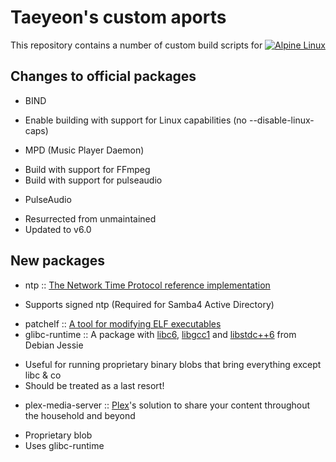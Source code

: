 Taeyeon's custom aports
=======================

This repository contains a number of custom build scripts for [![Alpine Linux][alpine-logo]][alpine]

[alpine]: https://alpinelinux.org
[alpine-logo]: http://pkgs.alpinelinux.org/assets/alpinelinux-logo.svg

Changes to official packages
----------------------------
* BIND
 - Enable building with support for Linux capabilities (no --disable-linux-caps)
* MPD (Music Player Daemon)
 - Build with support for FFmpeg
 - Build with support for pulseaudio
* PulseAudio
 - Resurrected from unmaintained
 - Updated to v6.0

New packages
------------
* ntp :: [The Network Time Protocol reference implementation][ntp]
 - Supports signed ntp (Required for Samba4 Active Directory)
* patchelf :: [A tool for modifying ELF executables][patchelf]
* glibc-runtime :: A package with [libc6][deb-libc6], [libgcc1][deb-libgcc1] and [libstdc++6][deb-libstdc++6] from Debian Jessie
 - Useful for running proprietary binary blobs that bring everything except libc & co
 - Should be treated as a last resort!
* plex-media-server :: [Plex][plex]'s solution to share your content throughout the household and beyond
 - Proprietary blob
 - Uses glibc-runtime

[ntp]: http://ntp.org
[patchelf]: https://nixos.org/patchelf.html
[deb-libc6]: https://packages.debian.org/jessie/libc6
[deb-libgcc1]: https://packages.debian.org/jessie/libgcc1
[deb-libstdc++6]: https://packages.debian.org/jessie/libstdc++6
[plex]: https://plex.tv

